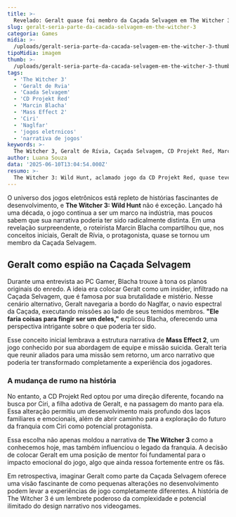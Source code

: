 ```yaml
---
title: >-
  Revelado: Geralt quase foi membro da Caçada Selvagem em The Witcher 3
slug: geralt-seria-parte-da-cacada-selvagem-em-the-witcher-3
categoria: Games
midia: >-
  /uploads/geralt-seria-parte-da-cacada-selvagem-em-the-witcher-3-thumb.png
tipoMidia: imagem
thumb: >-
  /uploads/geralt-seria-parte-da-cacada-selvagem-em-the-witcher-3-thumb.png
tags:
  - 'The Witcher 3'
  - 'Geralt de Rvia'
  - 'Caada Selvagem'
  - 'CD Projekt Red'
  - 'Marcin Blacha'
  - 'Mass Effect 2'
  - 'Ciri'
  - 'Naglfar'
  - 'jogos eletrnicos'
  - 'narrativa de jogos'
keywords: >-
  The Witcher 3, Geralt de Rívia, Caçada Selvagem, CD Projekt Red, Marcin Blacha, Mass Effect 2, Ciri, Naglfar, jogos eletrônicos, narrativa de jogos
author: Luana Souza
data: '2025-06-10T13:04:54.000Z'
resumo: >-
  The Witcher 3: Wild Hunt, aclamado jogo da CD Projekt Red, quase teve uma trama completamente diferente com Geralt como parte da temida Caçada Selvagem. Detalhes inéditos revelam como o destino do protagonista poderia ter sido alterado drasticamente.
---
```


O universo dos jogos eletrônicos está repleto de histórias fascinantes de desenvolvimento, e **The Witcher 3: Wild Hunt** não é exceção. Lançado há uma década, o jogo continua a ser um marco na indústria, mas poucos sabem que sua narrativa poderia ter sido radicalmente distinta. Em uma revelação surpreendente, o roteirista Marcin Blacha compartilhou que, nos conceitos iniciais, Geralt de Rívia, o protagonista, quase se tornou um membro da Caçada Selvagem.

## Geralt como espião na Caçada Selvagem

Durante uma entrevista ao PC Gamer, Blacha trouxe à tona os planos originais do enredo. A ideia era colocar Geralt como um insider, infiltrado na Caçada Selvagem, que é famosa por sua brutalidade e mistério. Nesse cenário alternativo, Geralt navegaria a bordo do Naglfar, o navio espectral da Caçada, executando missões ao lado de seus temidos membros. **"Ele faria coisas para fingir ser um deles,"** explicou Blacha, oferecendo uma perspectiva intrigante sobre o que poderia ter sido.

Esse conceito inicial lembrava a estrutura narrativa de **Mass Effect 2**, um jogo conhecido por sua abordagem de equipe e missão suicida. Geralt teria que reunir aliados para uma missão sem retorno, um arco narrativo que poderia ter transformado completamente a experiência dos jogadores.

### A mudança de rumo na história

No entanto, a CD Projekt Red optou por uma direção diferente, focando na busca por Ciri, a filha adotiva de Geralt, e na passagem do manto para ela. Essa alteração permitiu um desenvolvimento mais profundo dos laços familiares e emocionais, além de abrir caminho para a exploração do futuro da franquia com Ciri como potencial protagonista.

Essa escolha não apenas moldou a narrativa de **The Witcher 3** como a conhecemos hoje, mas também influenciou o legado da franquia. A decisão de colocar Geralt em uma posição de mentor foi fundamental para o impacto emocional do jogo, algo que ainda ressoa fortemente entre os fãs.

Em retrospectiva, imaginar Geralt como parte da Caçada Selvagem oferece uma visão fascinante de como pequenas alterações no desenvolvimento podem levar a experiências de jogo completamente diferentes. A história de The Witcher 3 é um lembrete poderoso da complexidade e potencial ilimitado do design narrativo nos videogames.